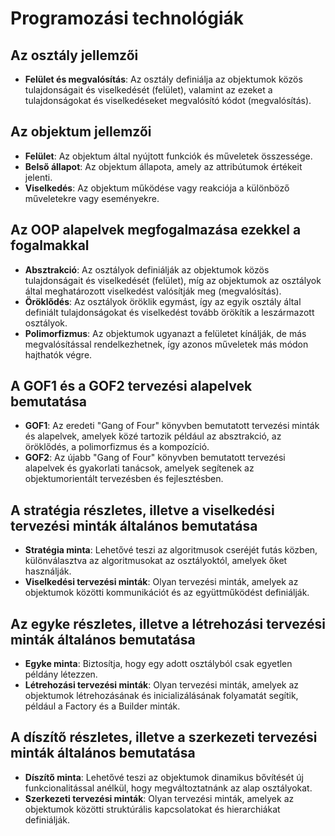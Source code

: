 # Programozási technológiák

## Az osztály jellemzői

- **Felület és megvalósítás**: Az osztály definiálja az objektumok közös tulajdonságait és viselkedését (felület), valamint az ezeket a tulajdonságokat és viselkedéseket megvalósító kódot (megvalósítás).

## Az objektum jellemzői

- **Felület**: Az objektum által nyújtott funkciók és műveletek összessége.
- **Belső állapot**: Az objektum állapota, amely az attribútumok értékeit jelenti.
- **Viselkedés**: Az objektum működése vagy reakciója a különböző műveletekre vagy eseményekre.

## Az OOP alapelvek megfogalmazása ezekkel a fogalmakkal

- **Absztrakció**: Az osztályok definiálják az objektumok közös tulajdonságait és viselkedését (felület), míg az objektumok az osztályok által meghatározott viselkedést valósítják meg (megvalósítás).
- **Öröklődés**: Az osztályok öröklik egymást, így az egyik osztály által definiált tulajdonságokat és viselkedést tovább örökítik a leszármazott osztályok.
- **Polimorfizmus**: Az objektumok ugyanazt a felületet kínálják, de más megvalósítással rendelkezhetnek, így azonos műveletek más módon hajthatók végre.

## A GOF1 és a GOF2 tervezési alapelvek bemutatása

- **GOF1**: Az eredeti "Gang of Four" könyvben bemutatott tervezési minták és alapelvek, amelyek közé tartozik például az absztrakció, az öröklődés, a polimorfizmus és a kompozíció.
- **GOF2**: Az újabb "Gang of Four" könyvben bemutatott tervezési alapelvek és gyakorlati tanácsok, amelyek segítenek az objektumorientált tervezésben és fejlesztésben.

## A stratégia részletes, illetve a viselkedési tervezési minták általános bemutatása

- **Stratégia minta**: Lehetővé teszi az algoritmusok cseréjét futás közben, különválasztva az algoritmusokat az osztályoktól, amelyek őket használják.
- **Viselkedési tervezési minták**: Olyan tervezési minták, amelyek az objektumok közötti kommunikációt és az együttműködést definiálják.

## Az egyke részletes, illetve a létrehozási tervezési minták általános bemutatása

- **Egyke minta**: Biztosítja, hogy egy adott osztályból csak egyetlen példány létezzen.
- **Létrehozási tervezési minták**: Olyan tervezési minták, amelyek az objektumok létrehozásának és inicializálásának folyamatát segítik, például a Factory és a Builder minták.

## A díszítő részletes, illetve a szerkezeti tervezési minták általános bemutatása

- **Díszítő minta**: Lehetővé teszi az objektumok dinamikus bővítését új funkcionalitással anélkül, hogy megváltoztatnánk az alap osztályokat.
- **Szerkezeti tervezési minták**: Olyan tervezési minták, amelyek az objektumok közötti struktúrális kapcsolatokat és hierarchiákat definiálják.